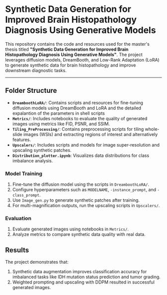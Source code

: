 # Synthetic Data Generation for Improved Brain Histopathology Diagnosis Using Generative Models

This repository contains the code and resources used for the master's thesis titled **"Synthetic Data Generation for Improved Brain Histopathology Diagnosis Using Generative Models"**. The project leverages diffusion models, DreamBooth, and Low-Rank Adaptation (LoRA) to generate synthetic data for brain histopathology and improve downstream diagnostic tasks.

---

## Folder Structure

- **`DreamboothLoRA/`**: Contains scripts and resources for fine-tuning diffusion models using DreamBooth and LoRA and the detailed expalantion of the parameters in shell scripts
- **`Metrics/`**: Includes notebooks to evaluate the quality of generated images using metrics like FID, PSNR, and SSIM.
- **`Tiling_PreProcessing/`**: Contains preprocessing scripts for tiling whole-slide images (WSIs) and extracting regions of interest and alternatively features.
- **`Upscalers/`**: Includes scripts and models for image super-resolution and upscaling synthetic patches.
- **`Distribution_plotter.ipynb`**: Visualizes data distributions for class imbalance analysis.


### Model Training
1. Fine-tune the diffusion model using the scripts in `DreamboothLoRA/`.
2. Configure hyperparameters such as `MODELNAME`, `-instance_prompt`, and `-class_prompt`.
3. Use `Image_gen.py` to generate synthetic patches after training.
4. For multi-magnification outputs, run the upscaling scripts in `Upscalers/`.


### Evaluation
1. Evaluate generated images using notebooks in `Metrics/`.
2. Analyze metrics to compare synthetic data quality with real data.


## Results

The project demonstrates that:
1. Synthetic data augmentation improves classification accuracy for imbalanced tasks like IDH mutation status prediction and tumor grading.
2. Weighted prompting and upscaling with DDPM resulted in successful generated images.

